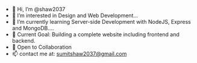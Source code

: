 - 👋 Hi, I’m @shaw2037
- 👀 I’m interested in Design and Web Development...
- 🌱 I’m currently learning  Server-side Development with NodeJS, Express and MongoDB....
- 🎯 Current Goal: Building a complete website including frontend and backend.
- 🌻 Open to Collaboration
- 📫 contact me at: sumitshaw2037@gmail.com

<!---
sumitkumar2037/sumitkumar2037 is a ✨ special ✨ repository because its `README.md` (this file) appears on your GitHub profile.
You can click the Preview link to take a look at your changes.
--->

